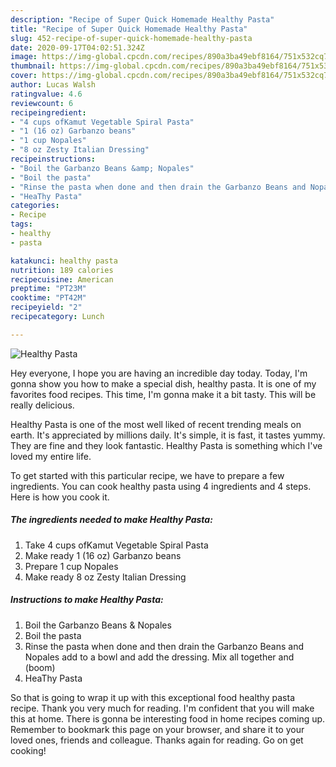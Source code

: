 ```yaml
---
description: "Recipe of Super Quick Homemade Healthy Pasta"
title: "Recipe of Super Quick Homemade Healthy Pasta"
slug: 452-recipe-of-super-quick-homemade-healthy-pasta
date: 2020-09-17T04:02:51.324Z
image: https://img-global.cpcdn.com/recipes/890a3ba49ebf8164/751x532cq70/healthy-pasta-recipe-main-photo.jpg
thumbnail: https://img-global.cpcdn.com/recipes/890a3ba49ebf8164/751x532cq70/healthy-pasta-recipe-main-photo.jpg
cover: https://img-global.cpcdn.com/recipes/890a3ba49ebf8164/751x532cq70/healthy-pasta-recipe-main-photo.jpg
author: Lucas Walsh
ratingvalue: 4.6
reviewcount: 6
recipeingredient:
- "4 cups ofKamut Vegetable Spiral Pasta"
- "1 (16 oz) Garbanzo beans"
- "1 cup Nopales"
- "8 oz Zesty Italian Dressing"
recipeinstructions:
- "Boil the Garbanzo Beans &amp; Nopales"
- "Boil the pasta"
- "Rinse the pasta when done and then drain the Garbanzo Beans and Nopales add to a bowl and add the dressing. Mix all together and (boom)"
- "HeaThy Pasta"
categories:
- Recipe
tags:
- healthy
- pasta

katakunci: healthy pasta 
nutrition: 189 calories
recipecuisine: American
preptime: "PT23M"
cooktime: "PT42M"
recipeyield: "2"
recipecategory: Lunch

---
```



![Healthy Pasta](https://img-global.cpcdn.com/recipes/890a3ba49ebf8164/751x532cq70/healthy-pasta-recipe-main-photo.jpg)

Hey everyone, I hope you are having an incredible day today. Today, I'm gonna show you how to make a special dish, healthy pasta. It is one of my favorites food recipes. This time, I'm gonna make it a bit tasty. This will be really delicious.

Healthy Pasta is one of the most well liked of recent trending meals on earth. It's appreciated by millions daily. It's simple, it is fast, it tastes yummy. They are fine and they look fantastic. Healthy Pasta is something which I've loved my entire life.




To get started with this particular recipe, we have to prepare a few ingredients. You can cook healthy pasta using 4 ingredients and 4 steps. Here is how you cook it.

<!--inarticleads1-->

##### The ingredients needed to make Healthy Pasta:

1. Take 4 cups ofKamut Vegetable Spiral Pasta
1. Make ready 1 (16 oz) Garbanzo beans
1. Prepare 1 cup Nopales
1. Make ready 8 oz Zesty Italian Dressing




<!--inarticleads2-->

##### Instructions to make Healthy Pasta:

1. Boil the Garbanzo Beans &amp; Nopales
1. Boil the pasta
1. Rinse the pasta when done and then drain the Garbanzo Beans and Nopales add to a bowl and add the dressing. Mix all together and (boom)
1. HeaThy Pasta




So that is going to wrap it up with this exceptional food healthy pasta recipe. Thank you very much for reading. I'm confident that you will make this at home. There is gonna be interesting food in home recipes coming up. Remember to bookmark this page on your browser, and share it to your loved ones, friends and colleague. Thanks again for reading. Go on get cooking!
